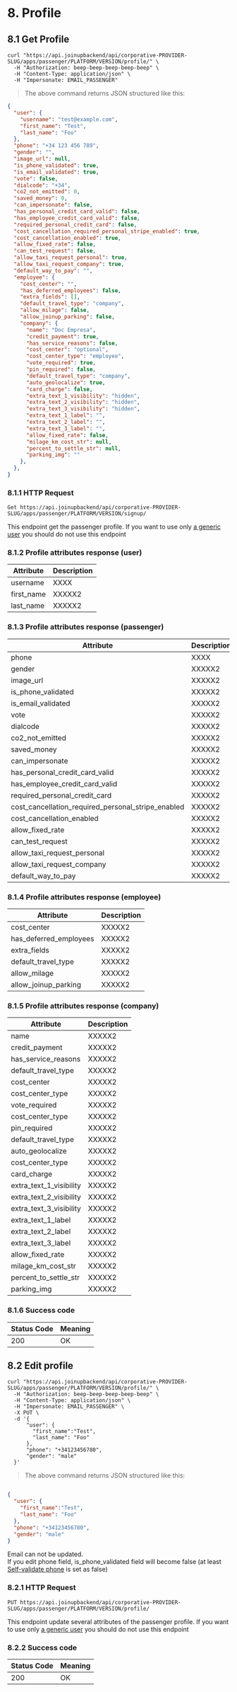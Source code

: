 # 8. Profile

## 8.1 Get Profile

```shell
curl "https://api.joinupbackend/api/corporative-PROVIDER-SLUG/apps/passenger/PLATFORM/VERSION/profile/" \
  -H "Authorization: beep-beep-beep-beep-beep" \
  -H "Content-Type: application/json" \
  -H "Impersonate: EMAIL_PASSENGER"
```

> The above command returns JSON structured like this:

```json
{
  "user": {
    "username": "test@example.com",
    "first_name": "Test",
    "last_name": "Foo"
  },
  "phone": "+34 123 456 789",
  "gender": "",
  "image_url": null,
  "is_phone_validated": true,
  "is_email_validated": true,
  "vote": false,
  "dialcode": "+34",
  "co2_not_emitted": 0,
  "saved_money": 0,
  "can_impersonate": false,
  "has_personal_credit_card_valid": false,
  "has_employee_credit_card_valid": false,
  "required_personal_credit_card": false,
  "cost_cancellation_required_personal_stripe_enabled": true,
  "cost_cancellation_enabled": true,
  "allow_fixed_rate": false,
  "can_test_request": false,
  "allow_taxi_request_personal": true,
  "allow_taxi_request_company": true,
  "default_way_to_pay": "", 
  "employee": {
    "cost_center": "",
    "has_deferred_employees": false,
    "extra_fields": [],
    "default_travel_type": "company",
    "allow_milage": false,
    "allow_joinup_parking": false,
    "company": {
      "name": "Doc Empresa",
      "credit_payment": true,
      "has_service_reasons": false,
      "cost_center": "optional",
      "cost_center_type": "employee",
      "vote_required": true,
      "pin_required": false,
      "default_travel_type": "company",
      "auto_geolocalize": true,
      "card_charge": false,
      "extra_text_1_visibility": "hidden",
      "extra_text_2_visibility": "hidden",
      "extra_text_3_visibility": "hidden",
      "extra_text_1_label": "",
      "extra_text_2_label": "",
      "extra_text_3_label": "",
      "allow_fixed_rate": false,
      "milage_km_cost_str": null,
      "percent_to_settle_str": null,
      "parking_img": ""
    },
  },
}
```


### 8.1.1 HTTP Request

`Get https://api.joinupbackend/api/corporative-PROVIDER-SLUG/apps/passenger/PLATFORM/VERSION/signup/`

This endpoint get the passenger profile. If you want to use only <a href="#2-1-server-to-server">a generic user</a> you should do not use this endpoint

### 8.1.2 Profile attributes response (user)

Attribute | Description
--------- | -----------
username | XXXX
first_name | XXXXX2
last_name | XXXXX2


### 8.1.3 Profile attributes response (passenger)

Attribute | Description
--------- | -----------
phone | XXXX
gender | XXXXX2
image_url | XXXXX2
is_phone_validated | XXXXX2
is_email_validated | XXXXX2
vote | XXXXX2
dialcode | XXXXX2
co2_not_emitted | XXXXX2
saved_money | XXXXX2
can_impersonate | XXXXX2
has_personal_credit_card_valid | XXXXX2
has_employee_credit_card_valid | XXXXX2
required_personal_credit_card | XXXXX2
cost_cancellation_required_personal_stripe_enabled | XXXXX2
cost_cancellation_enabled | XXXXX2
allow_fixed_rate | XXXXX2
can_test_request | XXXXX2
allow_taxi_request_personal | XXXXX2
allow_taxi_request_company | XXXXX2
default_way_to_pay | XXXXX2


### 8.1.4 Profile attributes response (employee)

Attribute | Description
--------- | -----------
cost_center | XXXXX2
has_deferred_employees | XXXXX2
extra_fields | XXXXX2
default_travel_type | XXXXX2
allow_milage | XXXXX2
allow_joinup_parking | XXXXX2


### 8.1.5 Profile attributes response (company)

Attribute | Description
--------- | -----------
name | XXXXX2
credit_payment | XXXXX2
has_service_reasons | XXXXX2
default_travel_type | XXXXX2
cost_center | XXXXX2
cost_center_type | XXXXX2
vote_required | XXXXX2
cost_center_type | XXXXX2
pin_required | XXXXX2
default_travel_type | XXXXX2
auto_geolocalize | XXXXX2
cost_center_type | XXXXX2
card_charge | XXXXX2
extra_text_1_visibility | XXXXX2
extra_text_2_visibility | XXXXX2
extra_text_3_visibility | XXXXX2
extra_text_1_label | XXXXX2
extra_text_2_label | XXXXX2
extra_text_3_label | XXXXX2
allow_fixed_rate | XXXXX2
milage_km_cost_str | XXXXX2
percent_to_settle_str | XXXXX2
parking_img | XXXXX2


### 8.1.6 Success code

Status Code | Meaning
---------- | -------
200 | OK


## 8.2 Edit profile

```shell
curl "https://api.joinupbackend/api/corporative-PROVIDER-SLUG/apps/passenger/PLATFORM/VERSION/profile/" \
  -H "Authorization: beep-beep-beep-beep-beep" \
  -H "Content-Type: application/json" \
  -H "Impersonate: EMAIL_PASSENGER" \
  -X PUT \
  -d '{
      "user": {
        "first_name":"Test",
        "last_name": "Foo"
      },
      "phone": "+34123456780",
      "gender": "male"
  }'
```

> The above command returns JSON structured like this:

```json

{
  "user": {
    "first_name":"Test",
    "last_name": "Foo"
  },
  "phone": "+34123456780",
  "gender": "male"
}
 ``` 

<aside class="notice">
Email can not be updated.
</aside>

<aside class="notice">
If you edit phone field, is_phone_validated field will become false (at least <a href="#4-configuration-provider">Self-validate phone</a> is set as false)
</aside>

### 8.2.1 HTTP Request

`PUT https://api.joinupbackend/api/corporative-PROVIDER-SLUG/apps/passenger/PLATFORM/VERSION/profile/`

This endpoint update several attributes of the passenger profile. If you want to use only <a href="#2-1-server-to-server">a generic user</a> you should do not use this endpoint

### 8.2.2 Success code

Status Code | Meaning
---------- | -------
200 | OK